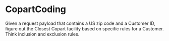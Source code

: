 # CopartCoding
Given a request payload that contains a US zip code and a Customer ID, figure out the Closest Copart facility based on specific rules for a Customer. Think inclusion and exclusion rules.
